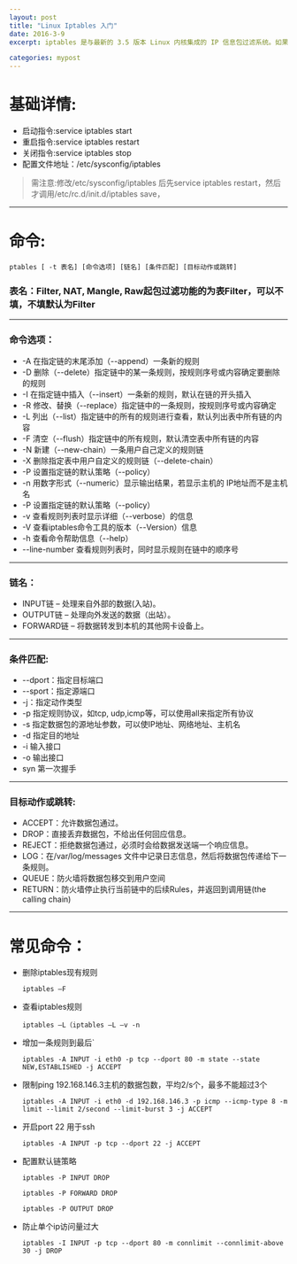 ```yaml
---
layout: post
title: "Linux Iptables 入门"
date: 2016-3-9
excerpt: iptables 是与最新的 3.5 版本 Linux 内核集成的 IP 信息包过滤系统。如果 Linux 系统连接到因特网或 LAN、服务器或连接 LAN 和因特网的代理服务器， 则该系统有利于在 Linux 系统上更好地控制 IP 信息包过滤和防火墙配置。

categories: mypost
---
```


# 基础详情:

- 启动指令:service iptables start
- 重启指令:service iptables restart
- 关闭指令:service iptables stop
- 配置文件地址：/etc/sysconfig/iptables

> 需注意:修改/etc/sysconfig/iptables 后先service iptables restart，然后才调用/etc/rc.d/init.d/iptables save，

---

# 命令:

    ptables [ -t 表名] [命令选项] [链名] [条件匹配] [目标动作或跳转]


### 表名：Filter, NAT, Mangle, Raw起包过滤功能的为表Filter，可以不填，不填默认为Filter

---

### 命令选项：

- -A 在指定链的末尾添加（--append）一条新的规则
- -D	删除（--delete）指定链中的某一条规则，按规则序号或内容确定要删除的规则
- -I	在指定链中插入（--insert）一条新的规则，默认在链的开头插入
- -R	修改、替换（--replace）指定链中的一条规则，按规则序号或内容确定
- -L	列出（--list）指定链中的所有的规则进行查看，默认列出表中所有链的内容
- -F	清空（--flush）指定链中的所有规则，默认清空表中所有链的内容
- -N	新建（--new-chain）一条用户自己定义的规则链
- -X	删除指定表中用户自定义的规则链（--delete-chain）
- -P	设置指定链的默认策略（--policy）
- -n	用数字形式（--numeric）显示输出结果，若显示主机的 IP地址而不是主机名
- -P	设置指定链的默认策略（--policy）
- -v	查看规则列表时显示详细（--verbose）的信息
- -V	查看iptables命令工具的版本（--Version）信息
- -h	查看命令帮助信息（--help）
- --line-number	查看规则列表时，同时显示规则在链中的顺序号

---

### 链名：

- INPUT链 – 处理来自外部的数据(入站)。
- OUTPUT链 – 处理向外发送的数据（出站）。
- FORWARD链 – 将数据转发到本机的其他网卡设备上。

---

### 条件匹配:

- --dport：指定目标端口
- --sport：指定源端口
- -j：指定动作类型
- -p    指定规则协议，如tcp, udp,icmp等，可以使用all来指定所有协议
- -s	指定数据包的源地址参数，可以使IP地址、网络地址、主机名
- -d	指定目的地址
- -i	输入接口
- -o	输出接口
- syn   第一次握手

---

### 目标动作或跳转:

- ACCEPT：允许数据包通过。
- DROP：直接丢弃数据包，不给出任何回应信息。
- REJECT：拒绝数据包通过，必须时会给数据发送端一个响应信息。
- LOG：在/var/log/messages 文件中记录日志信息，然后将数据包传递给下一条规则。
- QUEUE：防火墙将数据包移交到用户空间
- RETURN：防火墙停止执行当前链中的后续Rules，并返回到调用链(the calling chain)

---

# 常见命令：

- 删除iptables现有规则

    `iptables –F`
- 查看iptables规则

    `iptables –L（iptables –L –v -n`

- 增加一条规则到最后`

    `iptables -A INPUT -i eth0 -p tcp --dport 80 -m state --state NEW,ESTABLISHED -j ACCEPT`


- 限制ping 192.168.146.3主机的数据包数，平均2/s个，最多不能超过3个

    `iptables -A INPUT -i eth0 -d 192.168.146.3 -p icmp --icmp-type 8 -m limit --limit 2/second --limit-burst 3 -j ACCEPT`
- 开启port 22 用于ssh

    `iptables -A INPUT -p tcp --dport 22 -j ACCEPT`
    
- 配置默认链策略

    `iptables -P INPUT DROP `

    `iptables -P FORWARD DROP `

    `iptables -P OUTPUT DROP `

- 防止单个ip访问量过大

    `iptables -I INPUT -p tcp --dport 80 -m connlimit --connlimit-above 30 -j DROP`

